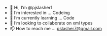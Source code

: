 - 👋 Hi, I’m @pjslasher1
- 👀 I’m interested in ... Codeing
- 🌱 I’m currently learning ... Code
- 💞️ I’m looking to collaborate on xml types
- 📫 How to reach me ... pslasher7@gmail.com

<!---
pjslasher1/pjslasher1 is a ✨ special ✨ repository because its `README.md` (this file) appears on your GitHub profile.
You can click the Preview link to take a look at your changes.
--->
